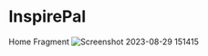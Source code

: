 # InspirePal
Home Fragment
![Screenshot 2023-08-29 151415](https://github.com/coder-sandeep/InspirePal/assets/54542247/83cb1cde-6aaa-404e-bb91-067542c89852)

